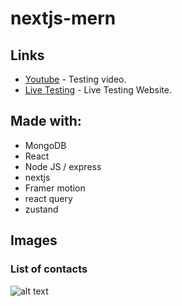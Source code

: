 # nextjs-mern

## Links
* [Youtube]() - Testing video.
* [Live Testing](https://nextjs-mern-qe20cmzhl-augustinsorel.vercel.app/) - Live Testing Website.

## Made with:
* MongoDB
* React
* Node JS / express
* nextjs
* Framer motion
* react query
* zustand


## Images

### List of contacts
![alt text]()
